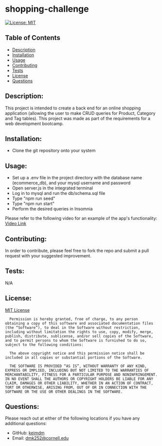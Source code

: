 # shopping-challenge
[![License: MIT](https://img.shields.io/badge/License-MIT-yellow.svg)](https://opensource.org/licenses/MIT)
## Table of Contents
* [Description](#description)
* [Installation](#installation)
* [Usage](#usage)
* [Contributing](#contributing)
* [Tests](#tests)
* [License](#license)
* [Questions](#questions)
## Description:
This project is intended to create a back end for an online shopping application (allowing the user to make CRUD queries for Product, Category and Tag tables). This project was made as part of the requirements for a web development bootcamp.

## Installation:
* Clone the git repository onto your system

## Usage:
* Set up a .env file in the project directory with the database name (ecommerce_db), and your mysql username and password
* Open server.js in the integrated terminal
* Log in to mysql and run the db/schema.sql file
* Type "npm run seed"
* Type "npm run start"
* Perform the desired queries in Insomnia

Please refer to the following video for an example of the app's functionality:
[Video Link](https://drive.google.com/file/d/1lgF6y_aOqKxp_s5WiboJ4f8H-icfMNmK/view)

## Contributing:
In order to contribute, please feel free to fork the repo and submit a pull request with your suggested improvement.

## Tests:
N/A

## License:
[MIT License](https://opensource.org/license/mit/)

      Permission is hereby granted, free of charge, to any person obtaining a copy of this software and associated documentation files (the “Software”), to deal in the Software without restriction, including without limitation the rights to use, copy, modify, merge, publish, distribute, sublicense, and/or sell copies of the Software, and to permit persons to whom the Software is furnished to do so, subject to the following conditions:
      
      The above copyright notice and this permission notice shall be included in all copies or substantial portions of the Software.
      
      THE SOFTWARE IS PROVIDED “AS IS”, WITHOUT WARRANTY OF ANY KIND, EXPRESS OR IMPLIED, INCLUDING BUT NOT LIMITED TO THE WARRANTIES OF MERCHANTABILITY, FITNESS FOR A PARTICULAR PURPOSE AND NONINFRINGEMENT. IN NO EVENT SHALL THE AUTHORS OR COPYRIGHT HOLDERS BE LIABLE FOR ANY CLAIM, DAMAGES OR OTHER LIABILITY, WHETHER IN AN ACTION OF CONTRACT, TORT OR OTHERWISE, ARISING FROM, OUT OF OR IN CONNECTION WITH THE SOFTWARE OR THE USE OR OTHER DEALINGS IN THE SOFTWARE.
      
      
## Questions:
Please reach out at either of the following locations if you have any additional questions:
* GitHub: [keimdm](https://github.com/keimdm)
* Email: dmk252@cornell.edu
